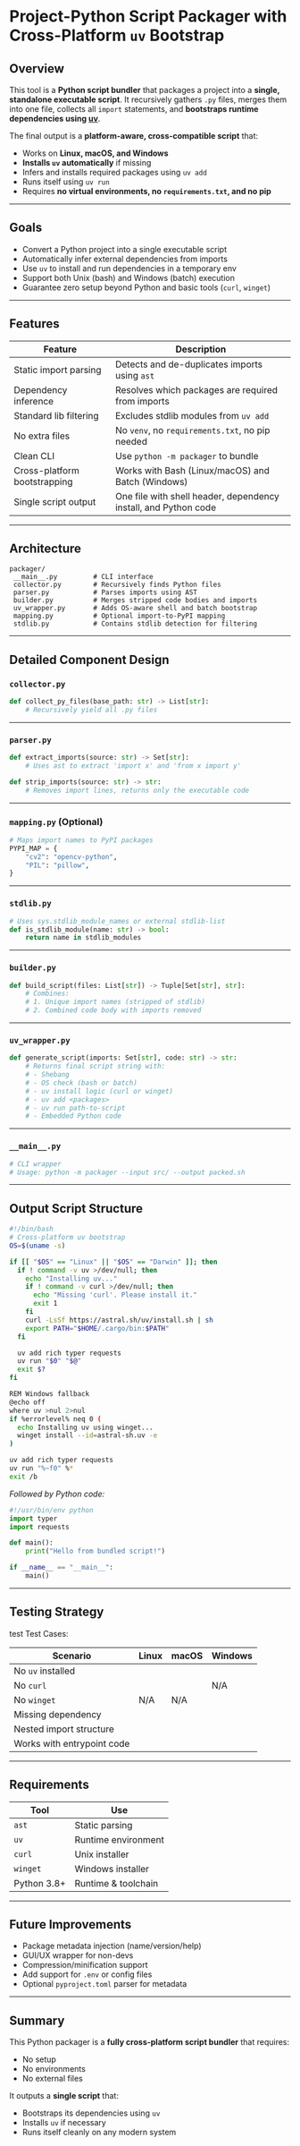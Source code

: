 #  Project-Python Script Packager with Cross-Platform `uv` Bootstrap

##  Overview

This tool is a **Python script bundler** that packages a project into a **single, standalone executable script**. It recursively gathers `.py` files, merges them into one file, collects all `import` statements, and **bootstraps runtime dependencies using [uv](https://github.com/astral-sh/uv)**.

The final output is a **platform-aware, cross-compatible script** that:
- Works on **Linux, macOS, and Windows**
- **Installs `uv` automatically** if missing
- Infers and installs required packages using `uv add`
- Runs itself using `uv run`
- Requires **no virtual environments, no `requirements.txt`, and no pip**

---

##  Goals

-  Convert a Python project into a single executable script
-  Automatically infer external dependencies from imports
-  Use `uv` to install and run dependencies in a temporary env
-  Support both Unix (bash) and Windows (batch) execution
-  Guarantee zero setup beyond Python and basic tools (`curl`, `winget`)

---

##  Features

| Feature                            | Description |
|------------------------------------|-------------|
|  Static import parsing            | Detects and de-duplicates imports using `ast` |
|  Dependency inference             | Resolves which packages are required from imports |
|  Standard lib filtering           | Excludes stdlib modules from `uv add` |
|  No extra files                   | No `venv`, no `requirements.txt`, no pip needed |
|  Clean CLI                        | Use `python -m packager` to bundle |
|  Cross-platform bootstrapping     | Works with Bash (Linux/macOS) and Batch (Windows) |
|  Single script output             | One file with shell header, dependency install, and Python code |

---

##  Architecture

```
packager/
 __main__.py         # CLI interface
 collector.py        # Recursively finds Python files
 parser.py           # Parses imports using AST
 builder.py          # Merges stripped code bodies and imports
 uv_wrapper.py       # Adds OS-aware shell and batch bootstrap
 mapping.py          # Optional import-to-PyPI mapping
 stdlib.py           # Contains stdlib detection for filtering
```

---

##  Detailed Component Design

### `collector.py`
```python
def collect_py_files(base_path: str) -> List[str]:
    # Recursively yield all .py files
```

---

### `parser.py`
```python
def extract_imports(source: str) -> Set[str]:
    # Uses ast to extract 'import x' and 'from x import y'

def strip_imports(source: str) -> str:
    # Removes import lines, returns only the executable code
```

---

### `mapping.py` (Optional)
```python
# Maps import names to PyPI packages
PYPI_MAP = {
    "cv2": "opencv-python",
    "PIL": "pillow",
}
```

---

### `stdlib.py`
```python
# Uses sys.stdlib_module_names or external stdlib-list
def is_stdlib_module(name: str) -> bool:
    return name in stdlib_modules
```

---

### `builder.py`
```python
def build_script(files: List[str]) -> Tuple[Set[str], str]:
    # Combines:
    # 1. Unique import names (stripped of stdlib)
    # 2. Combined code body with imports removed
```

---

### `uv_wrapper.py`
```python
def generate_script(imports: Set[str], code: str) -> str:
    # Returns final script string with:
    # - Shebang
    # - OS check (bash or batch)
    # - uv install logic (curl or winget)
    # - uv add <packages>
    # - uv run path-to-script
    # - Embedded Python code
```

---

### `__main__.py`
```python
# CLI wrapper
# Usage: python -m packager --input src/ --output packed.sh
```

---

##  Output Script Structure

```bash
#!/bin/bash
# Cross-platform uv bootstrap
OS=$(uname -s)

if [[ "$OS" == "Linux" || "$OS" == "Darwin" ]]; then
  if ! command -v uv >/dev/null; then
    echo "Installing uv..."
    if ! command -v curl >/dev/null; then
      echo "Missing 'curl'. Please install it."
      exit 1
    fi
    curl -LsSf https://astral.sh/uv/install.sh | sh
    export PATH="$HOME/.cargo/bin:$PATH"
  fi

  uv add rich typer requests
  uv run "$0" "$@"
  exit $?
fi

REM Windows fallback
@echo off
where uv >nul 2>nul
if %errorlevel% neq 0 (
  echo Installing uv using winget...
  winget install --id=astral-sh.uv -e
)

uv add rich typer requests
uv run "%~f0" %*
exit /b
```

_Followed by Python code:_

```python
#!/usr/bin/env python
import typer
import requests

def main():
    print("Hello from bundled script!")

if __name__ == "__main__":
    main()
```

---

##  Testing Strategy
test
Test Cases:

| Scenario                    | Linux | macOS | Windows |
|----------------------------|-------|-------|---------|
| No `uv` installed          |     |     |       |
| No `curl`                  |     |     | N/A     |
| No `winget`                | N/A   | N/A   |       |
| Missing dependency         |     |     |       |
| Nested import structure    |     |     |       |
| Works with entrypoint code |     |     |       |

---

##  Requirements

| Tool     | Use                |
|----------|--------------------|
| `ast`    | Static parsing     |
| `uv`     | Runtime environment |
| `curl`   | Unix installer     |
| `winget` | Windows installer  |
| Python 3.8+ | Runtime & toolchain |

---

##  Future Improvements

- Package metadata injection (name/version/help)
- GUI/UX wrapper for non-devs
- Compression/minification support
- Add support for `.env` or config files
- Optional `pyproject.toml` parser for metadata

---

##  Summary

This Python packager is a **fully cross-platform script bundler** that requires:
- No setup
- No environments
- No external files

It outputs a **single script** that:
- Bootstraps its dependencies using `uv`
- Installs `uv` if necessary
- Runs itself cleanly on any modern system
